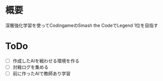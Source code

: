 # 概要
深層強化学習を使ってCodingameのSmash the CodeでLegend 1位を目指す

# ToDo
- [ ] 作成したAIを戦わせる環境を作る
- [ ] 対戦ログを集める
- [ ] 前に作ったAIで教師あり学習